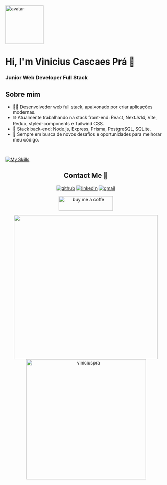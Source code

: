 <img src="https://github.com/viniciuspra/viniciuspra/assets/93842439/e6912a1f-6082-47b3-aa8a-20579c0b4943" alt="avatar" width="120px"/>

# Hi, I'm Vinicius Cascaes Prá 👋
<h3>Junior Web Developer Full Stack</h3>

## Sobre mim

- 👨‍💻 Desenvolvedor web full stack, apaixonado por criar aplicações modernas.
- 🌐 Atualmente trabalhando na stack front-end: React, NextJs14, Vite, Redux, styled-components e Tailwind CSS.
- 🧰 Stack back-end: Node.js, Express, Prisma, PostgreSQL, SQLite.
- 🚀 Sempre em busca de novos desafios e oportunidades para melhorar meu código.

<br>

[![My Skills](https://skillicons.dev/icons?i=js,ts,html,css,react,vite,tailwind,styledcomponents,nextjs,nodejs,express,prisma,sqlite,postgres,&perline=7)](https://skillicons.dev)

<div align="center">
  
## Contact Me 🤝

<a href="https://github.com/viniciuspra" target="_blank"><img src="https://img.shields.io/badge/-viniciuspra-black?logo=github&style=flat-square" alt="github"/></a>
<a href="https://www.linkedin.com/in/vinicius-cascaes-pra" target="_blank"><img src="https://img.shields.io/badge/LinkedIn-blue?logo=linkedin&style=flat-square" alt="linkedin"></a>
<a href="mailto:vinicius.cascaesp@gmail.com"><img src="https://img.shields.io/badge/-vinicius.cascaesp@gmail.com-white?logo=gmail&style=flat-square" alt="gmail"/></a>
<br/><br/>
<a href="https://www.buymeacoffee.com/viniciuspra" target="_blank"><img src="https://cdn.buymeacoffee.com/buttons/v2/default-yellow.png" height="45" width="170" alt="buy me a coffe" /></a>
</div>

<div align="center">
    <img src="https://github-readme-stats.vercel.app/api?username=viniciuspra&include_all_commits=true&count_private=true&show_icons=true&line_height=20&title_color=7A7ADB&icon_color=2234AE&text_color=D3D3D3&bg_color=0,000000,130F40" width="450"/>
    <img src="https://github-readme-stats.vercel.app/api/top-langs?username=viniciuspra&show_icons=true&locale=en&layout=compact&line_height=20&title_color=7A7ADB&icon_color=2234AE&text_color=D3D3D3&bg_color=0,000000,130F40" width="375" alt="viniciuspra"/>
</div>
